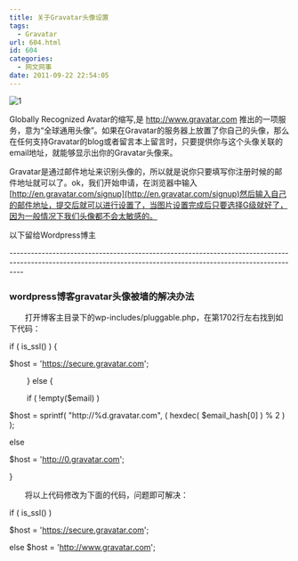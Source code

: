 ```yaml
---
title: 关于Gravatar头像设置
tags:
  - Gravatar
url: 604.html
id: 604
categories:
  - 网文网事
date: 2011-09-22 22:54:05
---
```


![](http://www.folaji.com/wp-content/uploads/2009/03/gravatar.jpg "1")

Globally Recognized Avatar的缩写,是 http://www.gravatar.com 推出的一项服务，意为“全球通用头像”。如果在Gravatar的服务器上放置了你自己的头像，那么在任何支持Gravatar的blog或者留言本上留言时，只要提供你与这个头像关联的email地址，就能够显示出你的Gravatar头像来。

Gravatar是通过邮件地址来识别头像的，所以就是说你只要填写你注册时候的邮件地址就可以了。ok，我们开始申请，在浏览器中输入[http://en.gravatar.com/signup](http://en.gravatar.com/signup)然后输入自己的邮件地址，提交后就可以进行设置了，当图片设置完成后只要选择G级就好了，因为一般情况下我们头像都不会太敏感的。

以下留给Wordpress博主

\-\-\-\-\-\-\-\-\-\-\-\-\-\-\-\-\-\-\-\-\-\-\-\-\-\-\-\-\-\-\-\-\-\-\-\-\-\-\-\-\-\-\-\-\-\-\-\-\-\-\-\-\-\-\-\-\-\-\-\-\-\-\-\-\-\-\-\-\-\-\-\-\-\-\-\-\-\-\-\-\-\-\-\-\-\-\-\-\-\-\-\-\-\-\-\-\-\-\-\-\-\-\-\-\-\-\-\-\-\-\-\-\-\-\-\-\-\-\-\-\-\-\-\-\-\-\-\-\-\-\-\-\-\-\-\-\-\-\-\-\-\-\-\-\-\-\-\-\-\-\-\-\-\-\-\-\-\-\-\-

### wordpress博客gravatar头像被墙的解决办法

　　打开博客主目录下的wp-includes/pluggable.php，在第1702行左右找到如下代码：

if ( is_ssl() ) {

$host = 'https://secure.gravatar.com';

        } else {

        if ( !empty($email) )

$host = sprintf( "http://%d.gravatar.com", ( hexdec( $email_hash\[0\] ) % 2 ) );

else

$host = 'http://0.gravatar.com';

}

　　将以上代码修改为下面的代码，问题即可解决：

if ( is_ssl() )

$host = 'https://secure.gravatar.com';

else $host = 'http://www.gravatar.com';
